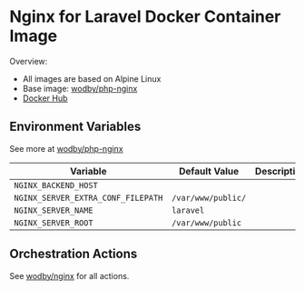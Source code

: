 # Nginx for Laravel Docker Container Image 

Overview:

* All images are based on Alpine Linux
* Base image: [wodby/php-nginx](https://github.com/wodby/php-nginx)
* [Docker Hub](https://hub.docker.com/r/tomcat2111/laravel-nginx)

[_(Dockerfile)_]: https://github.com/staegi/docker-laravel-nginx/tree/master/Dockerfile

## Environment Variables

See more at [wodby/php-nginx](https://github.com/wodby/php-nginx)

| Variable                           | Default Value     | Description |
| ---------------------------------- | ----------------- | ----------- |
| `NGINX_BACKEND_HOST`               |                   |             |
| `NGINX_SERVER_EXTRA_CONF_FILEPATH` | `/var/www/public/`|             |
| `NGINX_SERVER_NAME`                | `laravel`         |             |
| `NGINX_SERVER_ROOT`                | `/var/www/public` |             |

## Orchestration Actions

See [wodby/nginx](https://github.com/wodby/nginx) for all actions.
